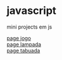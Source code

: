 # javascript
<p>mini projects em js</p>
 
<a href="https://denismotaaa.github.io/javascript/jogo/index.html">page jogo</a> <br>
<a href="https://denismotaaa.github.io/javascript/lampada/index.html">page lampada</a> <br>
<a href="https://denismotaaa.github.io/javascript/tabuada/index.html">page tabuada</a><br>


